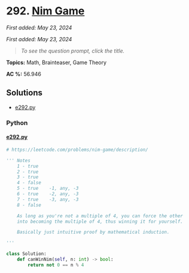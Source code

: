 # 292. [Nim Game](<https://leetcode.com/problems/nim-game>)

*First added: May 23, 2024*

*First added: May 23, 2024*


> *To see the question prompt, click the title.*

**Topics:** Math, Brainteaser, Game Theory

**AC %:** 56.946


## Solutions

- [e292.py](<../my-submissions/e292.py>)
### Python
#### [e292.py](<../my-submissions/e292.py>)
```Python
# https://leetcode.com/problems/nim-game/description/

''' Notes
    1 - true
    2 - true
    3 - true
    4 - false
    5 - true    -1, any, -3
    6 - true    -2, any, -3
    7 - true    -3, any, -3 
    8 - false 

    As long as you're not a multiple of 4, you can force the other
    into becoming the multiple of 4, thus winning it for yourself.

    Basically just intuitive proof by mathematical induction.

'''

class Solution:
    def canWinNim(self, n: int) -> bool:
        return not 0 == n % 4
        
```


